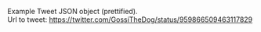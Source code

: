 Example Tweet JSON object (prettified). \
Url to tweet: https://twitter.com/GossiTheDog/status/959866509463117829

